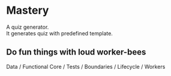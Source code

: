 # Mastery

A quiz generator.  
It generates quiz with predefined template.

## Do fun things with loud worker-bees

Data / Functional Core / Tests / Boundaries / Lifecycle / Workers
